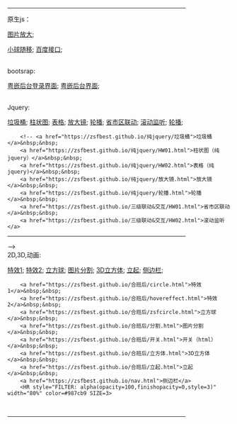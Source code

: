 <hr style="border:3 double #987cb9" width="80%" color=#987cb9 SIZE=3>


原生js：

[图片放大](https://zsfbest.github.io/京东放大.html);

[小球随移](https://zsfbest.github.io/小球移动.html);
[百度接口](https://zsfbest.github.io/ajax/%E7%99%BE%E5%BA%A6/syfu.html);

<!-- <a href="https://zsfbest.github.io/小球移动.html">小球随移</a>&nbsp;&nbsp;
<a href="https://zsfbest.github.io/ajax/%E7%99%BE%E5%BA%A6/syfu.html">百度接口</a>&nbsp;&nbsp;
<HR style="FILTER: alpha(opacity=100,finishopacity=0,style=3)" width="80%" color=#987cb9 SIZE=3> -->


<br />
    bootsrap:
    <!-- <a href="https://zsfbest.github.io/bootstrap/粤嵌后台/HW/login.html" target="_blank">粤嵌后台登录界面</a>&nbsp;&nbsp; -->


[粤嵌后台登录界面](https://zsfbest.github.io/bootstrap/粤嵌后台/HW/login.html);
[粤嵌后台界面](https://zsfbest.github.io/bootstrap/粤嵌后台/HW/list.html);

<!-- 
		<a href="https://zsfbest.github.io/bootstrap/粤嵌后台/HW/list.html">粤嵌后台界面</a>&nbsp;&nbsp;
<HR style="FILTER: alpha(opacity=100,finishopacity=0,style=3)" width="80%" color=#987cb9 SIZE=3> -->
<br />
        Jquery:

		
[垃圾桶](https://zsfbest.github.io/纯jquery/垃圾桶);
[柱状图](https://zsfbest.github.io/纯jquery/HW01.html);
[表格](https://zsfbest.github.io/纯jquery/HW02.html);
[放大镜](https://zsfbest.github.io/纯jquery/放大镜.html);
[轮播](https://zsfbest.github.io/纯jquery/轮播.html);
[省市区联动](https://zsfbest.github.io/三级联动&交互/HW01.html);
[滚动监听](https://zsfbest.github.io/三级联动&交互/HW02.html);
[轮播](https://zsfbest.github.io/纯jquery/轮播.html);


		<!-- <a href="https://zsfbest.github.io/纯jquery/垃圾桶">垃圾桶</a>&nbsp;&nbsp;
		<a href="https://zsfbest.github.io/纯jquery/HW01.html">柱状图（纯jquery）</a>&nbsp;&nbsp;
		<a href="https://zsfbest.github.io/纯jquery/HW02.html">表格（纯jquery)</a>&nbsp;&nbsp;
		<a href="https://zsfbest.github.io/纯jquery/放大镜.html">放大镜</a>&nbsp;&nbsp;
		<a href="https://zsfbest.github.io/纯jquery/轮播.html">轮播</a>&nbsp;&nbsp;
		<a href="https://zsfbest.github.io/三级联动&交互/HW01.html">省市区联动</a>&nbsp;&nbsp;
		<a href="https://zsfbest.github.io/三级联动&交互/HW02.html">滚动监听</a>
<HR style="FILTER: alpha(opacity=100,finishopacity=0,style=3)" width="80%" color=#987cb9 SIZE=3> -->
<br />
        2D,3D,动画:


		
[特效1](https://zsfbest.github.io/合班后/circle.html);
[特效2](https://zsfbest.github.io/合班后/hovereffect.html);
[立方球](https://zsfbest.github.io/合班后/zsfcircle.html);
[图片分割](https://zsfbest.github.io/合班后/分割.html);
[3D立方体](https://zsfbest.github.io/合班后/立方体.html);
[立起](https://zsfbest.github.io/合班后/立起.html);
[侧边栏](https://zsfbest.github.io/nav.html);

		<a href="https://zsfbest.github.io/合班后/circle.html">特效1</a>&nbsp;&nbsp;
		<a href="https://zsfbest.github.io/合班后/hovereffect.html">特效2</a>&nbsp;&nbsp;
		<a href="https://zsfbest.github.io/合班后/zsfcircle.html">立方球</a>&nbsp;&nbsp;
		<a href="https://zsfbest.github.io/合班后/分割.html">图片分割</a>&nbsp;&nbsp;
		<a href="https://zsfbest.github.io/合班后/开关.html">开关（html）</a>&nbsp;&nbsp;
		<a href="https://zsfbest.github.io/合班后/立方体.html">3D立方体</a>&nbsp;&nbsp;
		<a href="https://zsfbest.github.io/合班后/立起.html">立起</a>&nbsp;&nbsp;
		<a href="https://zsfbest.github.io/nav.html">侧边栏</a>
        <HR style="FILTER: alpha(opacity=100,finishopacity=0,style=3)" width="80%" color=#987cb9 SIZE=3>

<br />
<hr style="border:3 double #987cb9" width="80%" color=#987cb9 SIZE=3>
